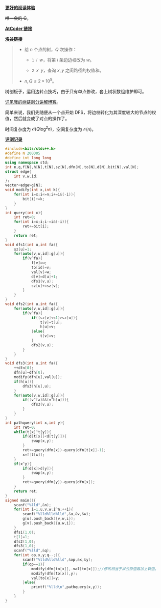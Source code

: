**[更好的阅读体验](https://www.cnblogs.com/MnZnOIerLzy/articles/17447388.html)**

~~唯一会的 G~~。

**[AtCoder 链接](https://atcoder.jp/contests/abc294/tasks/abc294_g "AtCoder 链接")**

**[洛谷链接](https://www.luogu.com.cn/problem/solution/AT_abc294_g "洛谷链接")**

> - 给 $n$ 个点的树，$Q$ 次操作：
>
>     - $\texttt{1 }i\texttt{ }w$，将第 $i$ 条边边权改为 $w$。
>
>     - $\texttt{2 }x\texttt{ }y$，查询 $x,y$ 之间路径的权值和。
>
> - $n,Q\le 2\times 10^5$。

树剖板子，运用边转点技巧，由于只有单点修改，套上树状数组维护即可。

[详见我的树链剖分讲解博客](https://www.cnblogs.com/MnZnOIerLzy/articles/17438805.html "详见我的树链剖分讲解博客")。

简单来说，我们先随便从一个点开始 DFS，将边权转化为其深度较大的节点的权值，然后就变成了对点的操作了。

时间复杂度为 $\mathcal{O}(Q\log^2 n)$，空间复杂度为 $\mathcal{O}(n)$。

**[评测记录](https://atcoder.jp/contests/abc294/submissions/39870783 "评测记录")**

```CPP
#include<bits/stdc++.h>
#define N 200005
#define int long long
using namespace std;
int n,q,f[N],h[N],t[N],sz[N],dfn[N],to[N],d[N],bit[N],val[N];
struct edge{
    int v,w,id;
};
vector<edge>g[N];
void modify(int x,int k){
    for(int i=x;i<=n;i+=i&(-i)){
        bit[i]+=k;
    }
}
int query(int x){
    int ret=0;
    for(int i=x;i;i-=i&(-i)){
        ret+=bit[i];
    }
    return ret;
}
void dfs1(int u,int fa){
    sz[u]=1;
    for(auto[v,w,id]:g[u]){
        if(v^fa){
            f[v]=u;
            to[id]=v;
            val[v]=w;
            d[v]=d[u]+1;
            dfs1(v,u);
            sz[u]+=sz[v];
        }        
    }
}
void dfs2(int u,int fa){
    for(auto[v,w,id]:g[u]){
        if(v^fa){
            if((sz[v]<<1)>sz[u]){
                t[v]=t[u];
                h[u]=v;
            }else{
                t[v]=v;
            }
            dfs2(v,u);
        }
    }
}
void dfs3(int u,int fa){
    ++dfn[0];
    dfn[u]=dfn[0];
    modify(dfn[u],val[u]);
    if(h[u]){
        dfs3(h[u],u);
    }
    for(auto[v,w,id]:g[u]){
        if((v^fa)&&(v^h[u])){
            dfs3(v,u);
        }
    }
}
int pathquery(int x,int y){
    int ret=0;
    while(t[x]^t[y]){
        if(d[t[x]]<d[t[y]]){
            swap(x,y);
        }
        ret+=query(dfn[x])-query(dfn[t[x]]-1);
        x=f[t[x]];
    }
    if(x^y){
        if(d[x]>d[y]){
            swap(x,y);
        }
        ret+=query(dfn[y])-query(dfn[x]);
    }
    return ret;
}
signed main(){
    scanf("%lld",&n);
    for(int i=1,u,v,w;i^n;++i){
        scanf("%lld%lld%lld",&u,&v,&w);
        g[u].push_back({v,w,i});
        g[v].push_back({u,w,i});
    }
    dfs1(1,0);
    t[1]=1;
    dfs2(1,0);
    dfs3(1,0);
    scanf("%lld",&q);
    for(int op,x,y;q--;){
        scanf("%lld%lld%lld",&op,&x,&y);
        if(op==1){
            modify(dfn[to[x]],-val[to[x]]);//修改相当于减去原值再加上新值。
            modify(dfn[to[x]],y);
            val[to[x]]=y;
        }else{
            printf("%lld\n",pathquery(x,y));
        }
    }
}
```